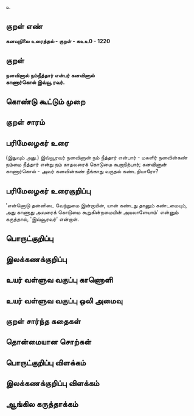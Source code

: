 உ

## குறள் எண் 

**கனவுநிலை உரைத்தல் - குறள் - கஉஉ0 - 1220**

## குறள் 

**நனவினால் நம்நீத்தார் என்பர் கனவினால்  
காணார்கொல் இவ்வூ ரவர்.** 

## கொண்டு கூட்டும் முறை


## குறள் சாரம் 


## பரிமேலழகர் உரை

(இதுவும் அது.) இவ்வூரவர் நனவினான் நம் நீத்தார் என்பார் - மகளிர் நனவின்கண் நம்மை நீத்தார் என்று நம் காதலரைக் கொடுமை கூறாநிற்பார்; கனவினான் காணார்கொல் - அவர் கனவின்கண் நீங்காது வருதல் கண்டறியாரோ?

## பரிமேலழகர் உரைகுறிப்பு   

'என்னொடு தன்னிடை வேற்றுமை இன்றாயின், யான் கண்டது தானும் கண்டமையும், அது காணாது அவரைக் கொடுமை கூறுகின்றமையின் அயலாளேயாம்' என்னும் கருத்தால், 'இவ்வூரவர்' என்றாள்.

## பொருட்குறிப்பு 


## இலக்கணக்குறிப்பு  


## உயர் வள்ளுவ வகுப்பு காணொளி


## உயர் வள்ளுவ வகுப்பு ஒலி அமைவு 

 
## குறள் சார்ந்த கதைகள் 


## தொன்மையான சொற்கள்


## பொருட்குறிப்பு விளக்கம்


## இலக்கணக்குறிப்பு விளக்கம்


## ஆங்கில கருத்தாக்கம் 


